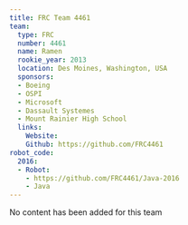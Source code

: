 ```yaml
---
title: FRC Team 4461
team:
  type: FRC
  number: 4461
  name: Ramen
  rookie_year: 2013
  location: Des Moines, Washington, USA
  sponsors:
  - Boeing
  - OSPI
  - Microsoft
  - Dassault Systemes
  - Mount Rainier High School
  links:
    Website: 
    Github: https://github.com/FRC4461
robot_code:
  2016:
  - Robot:
    - https://github.com/FRC4461/Java-2016
    - Java
---
```


No content has been added for this team